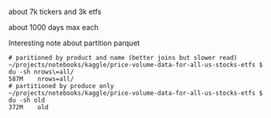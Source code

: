 about 7k tickers and 3k etfs

about 1000 days max each

Interesting note about partition parquet

    # paritioned by product and name (better joins but slower read)
    ~/projects/notebooks/kaggle/price-volume-data-for-all-us-stocks-etfs $ du -sh nrows\=all/
    587M	nrows=all/
    # partitioned by produce only
    ~/projects/notebooks/kaggle/price-volume-data-for-all-us-stocks-etfs $ du -sh old
    372M	old
